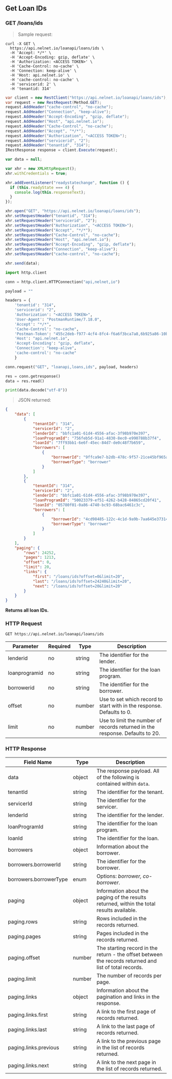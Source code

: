 <!--Endpoint introduction -->
## Get Loan IDs

### GET /loans/ids

<!-- RIGHT: code samples -->

> Sample request:

```shell
curl -X GET \
  https://api.nelnet.io/loanapi/loans/ids \
  -H 'Accept: */*' \
  -H 'Accept-Encoding: gzip, deflate' \
  -H 'Authorization: <ACCESS TOKEN>' \
  -H 'Cache-Control: no-cache' \
  -H 'Connection: keep-alive' \
  -H 'Host: api.nelnet.io' \
  -H 'cache-control: no-cache' \
  -H 'servicerid: 2' \
  -H 'tenantid: 314'
```

```csharp
var client = new RestClient("https://api.nelnet.io/loanapi/loans/ids");
var request = new RestRequest(Method.GET);
request.AddHeader("cache-control", "no-cache");
request.AddHeader("Connection", "keep-alive");
request.AddHeader("Accept-Encoding", "gzip, deflate");
request.AddHeader("Host", "api.nelnet.io");
request.AddHeader("Cache-Control", "no-cache");
request.AddHeader("Accept", "*/*");
request.AddHeader("Authorization", "<ACCESS TOKEN>");
request.AddHeader("servicerid", "2");
request.AddHeader("tenantid", "314");
IRestResponse response = client.Execute(request);
```

```javascript
var data = null;

var xhr = new XMLHttpRequest();
xhr.withCredentials = true;

xhr.addEventListener("readystatechange", function () {
  if (this.readyState === 4) {
    console.log(this.responseText);
  }
});

xhr.open("GET", "https://api.nelnet.io/loanapi/loans/ids");
xhr.setRequestHeader("tenantid", "314");
xhr.setRequestHeader("servicerid", "2");
xhr.setRequestHeader("Authorization", "<ACCESS TOKEN>");
xhr.setRequestHeader("Accept", "*/*");
xhr.setRequestHeader("Cache-Control", "no-cache");
xhr.setRequestHeader("Host", "api.nelnet.io");
xhr.setRequestHeader("Accept-Encoding", "gzip, deflate");
xhr.setRequestHeader("Connection", "keep-alive");
xhr.setRequestHeader("cache-control", "no-cache");

xhr.send(data);
```

```python
import http.client

conn = http.client.HTTPConnection("api,nelnet,io")

payload = ""

headers = {
    'tenantid': "314",
    'servicerid': "2",
    'Authorization': "<ACCESS TOKEN>",
    'User-Agent': "PostmanRuntime/7.18.0",
    'Accept': "*/*",
    'Cache-Control': "no-cache",
    'Postman-Token': "455c2deb-f977-4cf4-8fc4-f6a6f3bca7a8,6b925a86-10be-461e-b458-110e4ac5749d",
    'Host': "api.nelnet.io",
    'Accept-Encoding': "gzip, deflate",
    'Connection': "keep-alive",
    'cache-control': "no-cache"
    }

conn.request("GET", "loanapi,loans,ids", payload, headers)

res = conn.getresponse()
data = res.read()

print(data.decode("utf-8"))
```

> JSON returned:

```json
{
    "data": [
        {
            "tenantId": "314",
            "servicerId": "2",
            "lenderId": "bbfc1a01-61d4-4556-afac-3f98b970e397",
            "loanProgramId": "756feb5d-91a1-4830-8ec0-e990788b37f4",
            "loanId": "7ff93bb1-6e6f-45ec-84d7-de0c48f7b659",
            "borrowers": [
                {
                    "borrowerId": "9ffca9e7-b2db-478c-9f57-21ce45bf965a",
                    "borrowerType": "borrower"
                }
            ]
        },
        {
            "tenantId": "314",
            "servicerId": "2",
            "lenderId": "bbfc1a01-61d4-4556-afac-3f98b970e397",
            "loanProgramId": "50023379-ef51-4262-b428-84865cd20f41",
            "loanId": "05780f01-0a86-4740-bc93-68bac6461c3c",
            "borrowers": [
                {
                    "borrowerId": "4cd98485-122c-4c1d-9a9b-7aa645e37314",
                    "borrowerType": "borrower"
                }
            ]
        }
    ],
    "paging": {
        "rows": 24252,
        "pages": 1213,
        "offset": 0,
        "limit": 20,
        "links": {
            "first": "/loans/ids?offset=0&limit=20",
            "last": "/loans/ids?offset=24240&limit=20",
            "next": "/loans/ids?offset=20&limit=20"
        }
    }
}
```

<!-- LEFT: documentation -->

**Returns all loan IDs.**

### HTTP Request

`GET https://api.nelnet.io/loanapi/loans/ids`

Parameter | Required | Type   | Description
----------| -------- | ------ | -----------
lenderid | no | string | The identifier for the lender.
loanprogramid | no | string | The identifier for the loan program.
borrowerid | no | string | The identifier for the borrower.
offset | no | number | Use to set which record to start with in the response. Defaults to 0.
limit | no | number | Use to limit the number of records returned in the response. Defaults to 20.

### HTTP Response

Field Name | Type | Description
---------- | ------- | -------
data | object | The response payload. All of the following is contained within `data`.
tenantId | string | The identifier for the tenant.
servicerId | string | The identifier for the servicer.
lenderId | string | The identifier for the lender.
loanProgramId | string | The identifier for the loan program.
loanId | string | The identifier for the loan.
borrowers | object | Information about the borrower.
borrowers.borrowerId | string |The identifier for the borrower.
borrowers.borrowerType | enum | Options: *borrower, co-borrower*.
paging | object | Information about the paging of the results returned, within the total results available.
paging.rows | string | Rows included in the records returned.
paging.pages | string | Pages included in the records returned.
paging.offset | number | The starting record in the return - the offset between the records returned and list of total records.
paging.limit | number | The number of records per page. 
paging.links | object | Information about the pagination and links in the response.
paging.links.first | string | A link to the first page of records returned.
paging.links.last | string | A link to the last page of records returned.
paging.links.previous | string | A link to the previous page in the list of records returned.
paging.links.next | string | A link to the next page in the list of records returned.
